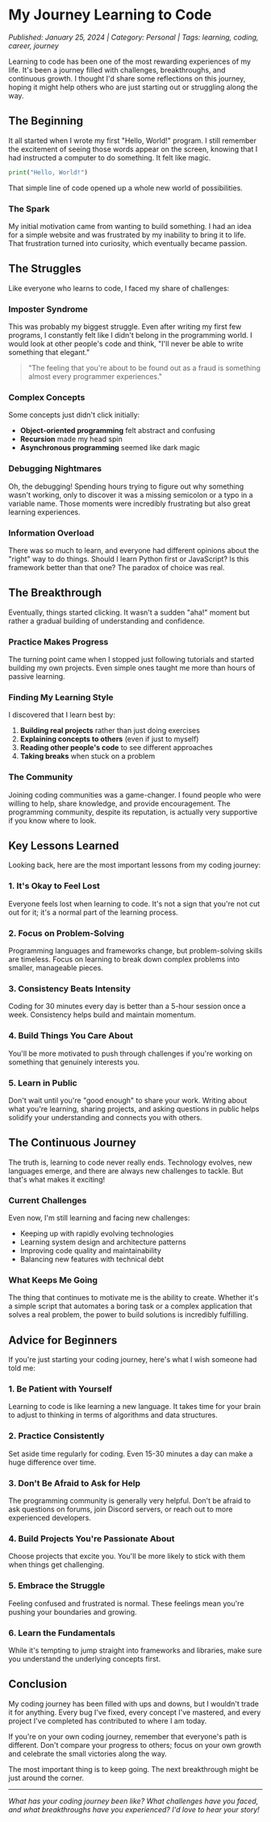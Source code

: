 # My Journey Learning to Code

*Published: January 25, 2024 | Category: Personal | Tags: learning, coding, career, journey*

Learning to code has been one of the most rewarding experiences of my life. It's been a journey filled with challenges, breakthroughs, and continuous growth. I thought I'd share some reflections on this journey, hoping it might help others who are just starting out or struggling along the way.

## The Beginning

It all started when I wrote my first "Hello, World!" program. I still remember the excitement of seeing those words appear on the screen, knowing that I had instructed a computer to do something. It felt like magic.

```python
print("Hello, World!")
```

That simple line of code opened up a whole new world of possibilities.

### The Spark

My initial motivation came from wanting to build something. I had an idea for a simple website and was frustrated by my inability to bring it to life. That frustration turned into curiosity, which eventually became passion.

## The Struggles

Like everyone who learns to code, I faced my share of challenges:

### Imposter Syndrome

This was probably my biggest struggle. Even after writing my first few programs, I constantly felt like I didn't belong in the programming world. I would look at other people's code and think, "I'll never be able to write something that elegant."

> "The feeling that you're about to be found out as a fraud is something almost every programmer experiences."

### Complex Concepts

Some concepts just didn't click initially:
- **Object-oriented programming** felt abstract and confusing
- **Recursion** made my head spin
- **Asynchronous programming** seemed like dark magic

### Debugging Nightmares

Oh, the debugging! Spending hours trying to figure out why something wasn't working, only to discover it was a missing semicolon or a typo in a variable name. Those moments were incredibly frustrating but also great learning experiences.

### Information Overload

There was so much to learn, and everyone had different opinions about the "right" way to do things. Should I learn Python first or JavaScript? Is this framework better than that one? The paradox of choice was real.

## The Breakthrough

Eventually, things started clicking. It wasn't a sudden "aha!" moment but rather a gradual building of understanding and confidence.

### Practice Makes Progress

The turning point came when I stopped just following tutorials and started building my own projects. Even simple ones taught me more than hours of passive learning.

### Finding My Learning Style

I discovered that I learn best by:
1. **Building real projects** rather than just doing exercises
2. **Explaining concepts to others** (even if just to myself)
3. **Reading other people's code** to see different approaches
4. **Taking breaks** when stuck on a problem

### The Community

Joining coding communities was a game-changer. I found people who were willing to help, share knowledge, and provide encouragement. The programming community, despite its reputation, is actually very supportive if you know where to look.

## Key Lessons Learned

Looking back, here are the most important lessons from my coding journey:

### 1. It's Okay to Feel Lost

Everyone feels lost when learning to code. It's not a sign that you're not cut out for it; it's a normal part of the learning process.

### 2. Focus on Problem-Solving

Programming languages and frameworks change, but problem-solving skills are timeless. Focus on learning to break down complex problems into smaller, manageable pieces.

### 3. Consistency Beats Intensity

Coding for 30 minutes every day is better than a 5-hour session once a week. Consistency helps build and maintain momentum.

### 4. Build Things You Care About

You'll be more motivated to push through challenges if you're working on something that genuinely interests you.

### 5. Learn in Public

Don't wait until you're "good enough" to share your work. Writing about what you're learning, sharing projects, and asking questions in public helps solidify your understanding and connects you with others.

## The Continuous Journey

The truth is, learning to code never really ends. Technology evolves, new languages emerge, and there are always new challenges to tackle. But that's what makes it exciting!

### Current Challenges

Even now, I'm still learning and facing new challenges:
- Keeping up with rapidly evolving technologies
- Learning system design and architecture patterns
- Improving code quality and maintainability
- Balancing new features with technical debt

### What Keeps Me Going

The thing that continues to motivate me is the ability to create. Whether it's a simple script that automates a boring task or a complex application that solves a real problem, the power to build solutions is incredibly fulfilling.

## Advice for Beginners

If you're just starting your coding journey, here's what I wish someone had told me:

### 1. Be Patient with Yourself

Learning to code is like learning a new language. It takes time for your brain to adjust to thinking in terms of algorithms and data structures.

### 2. Practice Consistently

Set aside time regularly for coding. Even 15-30 minutes a day can make a huge difference over time.

### 3. Don't Be Afraid to Ask for Help

The programming community is generally very helpful. Don't be afraid to ask questions on forums, join Discord servers, or reach out to more experienced developers.

### 4. Build Projects You're Passionate About

Choose projects that excite you. You'll be more likely to stick with them when things get challenging.

### 5. Embrace the Struggle

Feeling confused and frustrated is normal. These feelings mean you're pushing your boundaries and growing.

### 6. Learn the Fundamentals

While it's tempting to jump straight into frameworks and libraries, make sure you understand the underlying concepts first.

## Conclusion

My coding journey has been filled with ups and downs, but I wouldn't trade it for anything. Every bug I've fixed, every concept I've mastered, and every project I've completed has contributed to where I am today.

If you're on your own coding journey, remember that everyone's path is different. Don't compare your progress to others; focus on your own growth and celebrate the small victories along the way.

The most important thing is to keep going. The next breakthrough might be just around the corner.

---

*What has your coding journey been like? What challenges have you faced, and what breakthroughs have you experienced? I'd love to hear your story!*
